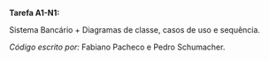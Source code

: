 **Tarefa A1-N1:**

Sistema Bancário + Diagramas de classe, casos de uso e sequência.

*Código escrito por:* Fabiano Pacheco e Pedro Schumacher.
